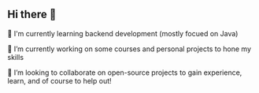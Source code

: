 ## Hi there 👋

🌱 I'm currently learning backend development (mostly focued on Java)

🔭 I’m currently working on some courses and personal projects to hone my skills

👯 I’m looking to collaborate on open-source projects to gain experience, learn, and of course to help out!
